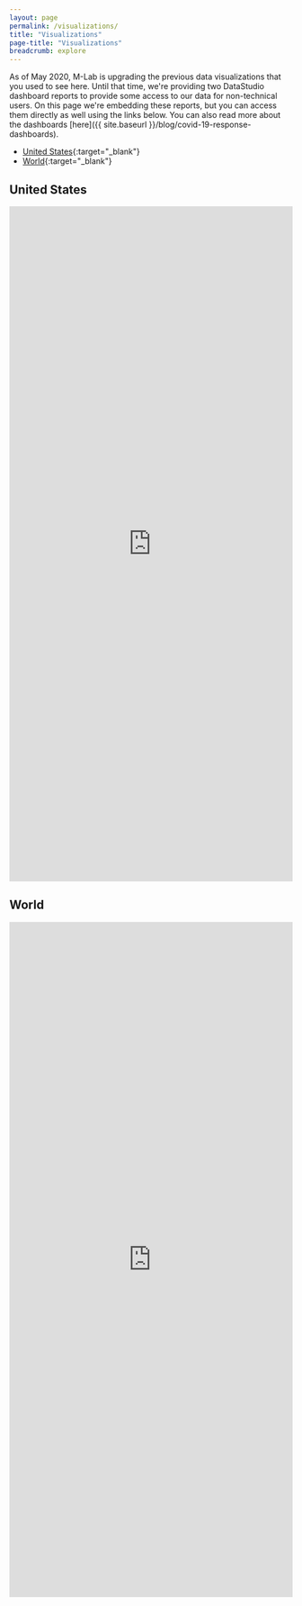 ```yaml
---
layout: page
permalink: /visualizations/
title: "Visualizations"
page-title: "Visualizations"
breadcrumb: explore
---
```


As of May 2020, M-Lab is upgrading the previous data visualizations that you used to see here. Until that time, we're providing two DataStudio dashboard reports to provide some access to our data for non-technical users. On this page we're embedding these reports, but you can access them directly as well using the links below. You can also read more about the dashboards [here]({{ site.baseurl }}/blog/covid-19-response-dashboards).

* [United States](https://datastudio.google.com/s/rzD5rHYkLT4){:target="_blank"}
* [World](https://datastudio.google.com/s/tA4mKm65BqY){:target="_blank"}

## United States

<iframe width="100%" height="1200" src="https://datastudio.google.com/embed/reporting/1djtGEuqV4Qwrj26GQTN_xzp3rsMYYcmv/page/YW8NB" frameborder="0" style="border:0" allowfullscreen></iframe>

## World

<iframe width="100%" height="1200" src="https://datastudio.google.com/embed/reporting/12XddYj7__cZOaBF2RwplImw_ZdQQ5Nuw/page/9GTNB" frameborder="0" style="border:0" allowfullscreen></iframe>